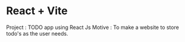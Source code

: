 # React + Vite

Project : TODO app using React Js
Motive : To make a website to store todo's as the user needs.
